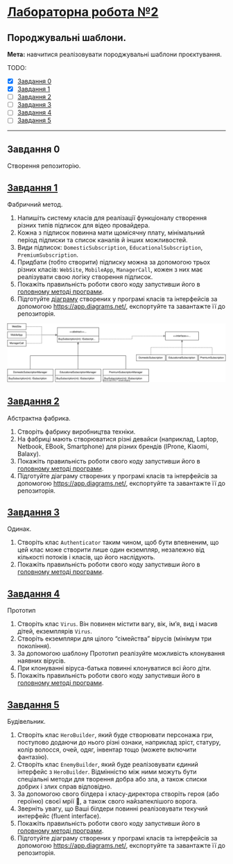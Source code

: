 # [Лабораторна робота №2](https://learn.ztu.edu.ua/mod/assign/view.php?id=199396)

## Породжувальні шаблони.

**Мета:** навчитися реалізовувати породжувальні шаблони проєктування.


TODO:
- [x] [Завдання 0](#user-content-завдання-0)
- [x] [Завдання 1](#user-content-завдання-1)
- [ ] [Завдання 2](#user-content-завдання-2)
- [ ] [Завдання 3](#user-content-завдання-3)
- [ ] [Завдання 4](#user-content-завдання-4)
- [ ] [Завдання 5](#user-content-завдання-5)

---

## Завдання 0

Створення репозиторію.

## [Завдання 1](FactoryLibrary)

Фабричний метод.

1. Напишіть систему класів для реалізації функціоналу
   створення різних типів підписок для відео провайдера.
2. Кожна з підписок повинна мати щомісячну плату, мінімальний
   період підписки та список каналів й інших можливостей.
3. Види підписок: `DomesticSubscription`,
   `EducationalSubscription`, `PremiumSubscription`.
4. Придбати (тобто створити) підписку можна за допомогою
   трьох різних класів: `WebSite`, `MobileApp`, `ManagerCall`, кожен з них
   має реалізувати свою логіку створення підписок.
5. Покажіть правильність роботи свого коду запустивши його в
   [головному методі програми](ConsoleApp/Program.cs#L35).
6. Підготуйте [діаграму](Diagrams/Factory.svg) створених у програмі класів та
   інтерфейсів за допомогою https://app.diagrams.net/, експортуйте та
   завантажте її до репозиторія.

![Factory Diagram](Diagrams/Factory.svg)

## [Завдання 2](AbstractFactoryLibrary)

Абстрактна фабрика.

1. Створіть фабрику виробництва техніки.
2. На фабриці мають створюватися різні девайси (наприклад,
   Laptop, Netbook, EBook, Smartphone) для різних брендів (IProne,
   Kiaomi, Balaxy).
3. Покажіть правильність роботи свого коду запустивши його в
   [головному методі програми](ConsoleApp/Program.cs).
4. Підготуйте діаграму створених у програмі класів та інтерфейсів за
   допомогою https://app.diagrams.net/, експортуйте та завантажте її
   до репозиторія.

## [Завдання 3](SingletonLibrary)

Одинак.

1. Створіть клас `Authenticator` таким чином, щоб бути
   впевненим, що цей клас може створити лише один екземпляр,
   незалежно від кількості потоків і класів, що його наслідують.
2. Покажіть правильність роботи свого коду запустивши його в
   [головному методі програми](ConsoleApp/Program.cs).

## [Завдання 4](PrototypeLibrary)

Прототип

1. Створіть клас `Virus`. Він повинен містити вагу, вік, ім’я, вид і
   масив дітей, екземплярів `Virus`.
2. Створіть екземпляри для цілого “сімейства” вірусів (мінімум
   три покоління).
3. За допомогою шаблону Прототип реалізуйте можливість
   клонування наявних вірусів.
4. При клонуванні віруса-батька повинні клонуватися всі його
   діти.
5. Покажіть правильність роботи свого коду запустивши його в
   [головному методі програми](ConsoleApp/Program.cs).

## [Завдання 5](BuilderLibrary)

Будівельник.

1. Створіть клас `HeroBuilder`, який буде створювати персонажа
   гри, поступово додаючи до нього різні ознаки, наприклад зріст,
   статуру, колір волосся, очей, одяг, інвентар тощо (можете включити
   фантазію).
2. Створіть клас `EnemyBuilder`, який буде реалізовувати єдиний
   інтерфейс з `HeroBuilder`. Відмінністю між ними можуть бути
   спеціальні методи для творення добра або зла, а також списки
   добрих і злих справ відповідно.
3. За допомогою свого білдера і класу-директора створіть героя
   (або героїню) своєї мрії 🙂, а також свого найзапеклішого ворога.
4. Зверніть увагу, що Ваші білдери повинні реалізовувати
   текучий интерфейс (fluent interface).
5. Покажіть правильність роботи свого коду запустивши його в
   [головному методі програми](ConsoleApp/Program.cs).
6. Підготуйте діаграму створених у програмі класів та
   інтерфейсів за допомогою https://app.diagrams.net/, експортуйте та
   завантажте її до репозиторія.
